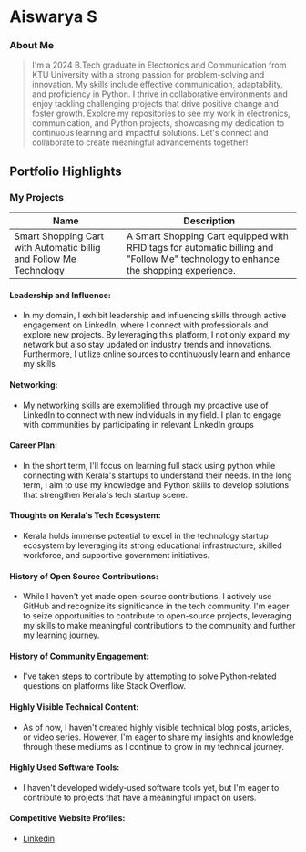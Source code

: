 # Aiswarya S

### About Me

> I'm a 2024 B.Tech graduate in Electronics and Communication from KTU University with a strong passion for problem-solving and innovation. My skills include effective communication, adaptability, and proficiency in Python. I thrive in collaborative environments and enjoy tackling challenging projects that drive positive change and foster growth. Explore my repositories to see my work in electronics, communication, and Python projects, showcasing my dedication to continuous learning and impactful solutions. Let's connect and collaborate to create meaningful advancements together!
## Portfolio Highlights

### My Projects

| Name                | Description                                                                                                               
|---------------------|---------------------------------------------------------------------------|
| Smart Shopping Cart with Automatic billig and Follow Me Technology  | A Smart Shopping Cart equipped with RFID tags for automatic billing and "Follow Me" technology to enhance the shopping experience.                                          | 


#### Leadership and Influence:

- In my domain, I exhibit leadership and influencing skills through active engagement on LinkedIn, where I connect with professionals and explore new projects. By leveraging this platform, I not only expand my network but also stay updated on industry trends and innovations. Furthermore, I utilize online sources to continuously learn and enhance my skills

#### Networking:

- My networking skills are exemplified through my proactive use of LinkedIn to connect with new individuals in my field. I plan to engage with communities by participating in relevant LinkedIn groups

#### Career Plan:

- In the short term, I'll focus on learning full stack using python while connecting with Kerala's startups to understand their  needs. In the long term, I aim to use my  knowledge and Python skills to develop solutions that strengthen Kerala's tech startup scene.
      
#### Thoughts on Kerala's Tech Ecosystem:

- Kerala holds immense potential to excel in the technology startup ecosystem by leveraging its strong educational infrastructure, skilled workforce, and supportive government initiatives. 

#### History of Open Source Contributions:

- While I haven't yet made open-source contributions, I actively use GitHub and recognize its significance in the tech community. I'm eager to seize opportunities to contribute to open-source projects, leveraging my skills to make meaningful contributions to the community and further my learning journey.

#### History of Community Engagement:
-  I've taken steps to contribute by attempting to solve Python-related questions on platforms like Stack Overflow.
#### Highly Visible Technical Content:

- As of now, I haven't created highly visible technical blog posts, articles, or video series. However, I'm eager to share my insights and knowledge through these mediums as I continue to grow in my technical journey.

#### Highly Used Software Tools:

- I haven't developed widely-used software tools yet, but I'm eager to contribute to projects that have a meaningful impact on users.

#### Competitive Website Profiles:

- [Linkedin](linkedin.com/in/aiswarya-s-2331a727a).
